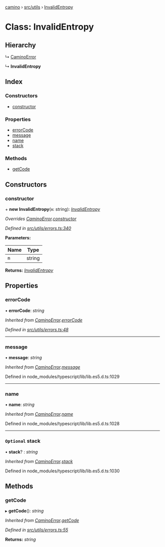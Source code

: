 [camino](../README.md) › [src/utils](../modules/src_utils.md) › [InvalidEntropy](src_utils.invalidentropy.md)

# Class: InvalidEntropy

## Hierarchy

  ↳ [CaminoError](src_utils.caminoerror.md)

  ↳ **InvalidEntropy**

## Index

### Constructors

* [constructor](src_utils.invalidentropy.md#constructor)

### Properties

* [errorCode](src_utils.invalidentropy.md#errorcode)
* [message](src_utils.invalidentropy.md#message)
* [name](src_utils.invalidentropy.md#name)
* [stack](src_utils.invalidentropy.md#optional-stack)

### Methods

* [getCode](src_utils.invalidentropy.md#getcode)

## Constructors

###  constructor

\+ **new InvalidEntropy**(`m`: string): *[InvalidEntropy](src_utils.invalidentropy.md)*

*Overrides [CaminoError](src_utils.caminoerror.md).[constructor](src_utils.caminoerror.md#constructor)*

*Defined in [src/utils/errors.ts:340](https://github.com/chain4travel/caminojs/blob/ca67b81/src/utils/errors.ts#L340)*

**Parameters:**

Name | Type |
------ | ------ |
`m` | string |

**Returns:** *[InvalidEntropy](src_utils.invalidentropy.md)*

## Properties

###  errorCode

• **errorCode**: *string*

*Inherited from [CaminoError](src_utils.caminoerror.md).[errorCode](src_utils.caminoerror.md#errorcode)*

*Defined in [src/utils/errors.ts:48](https://github.com/chain4travel/caminojs/blob/ca67b81/src/utils/errors.ts#L48)*

___

###  message

• **message**: *string*

*Inherited from [CaminoError](src_utils.caminoerror.md).[message](src_utils.caminoerror.md#message)*

Defined in node_modules/typescript/lib/lib.es5.d.ts:1029

___

###  name

• **name**: *string*

*Inherited from [CaminoError](src_utils.caminoerror.md).[name](src_utils.caminoerror.md#name)*

Defined in node_modules/typescript/lib/lib.es5.d.ts:1028

___

### `Optional` stack

• **stack**? : *string*

*Inherited from [CaminoError](src_utils.caminoerror.md).[stack](src_utils.caminoerror.md#optional-stack)*

Defined in node_modules/typescript/lib/lib.es5.d.ts:1030

## Methods

###  getCode

▸ **getCode**(): *string*

*Inherited from [CaminoError](src_utils.caminoerror.md).[getCode](src_utils.caminoerror.md#getcode)*

*Defined in [src/utils/errors.ts:55](https://github.com/chain4travel/caminojs/blob/ca67b81/src/utils/errors.ts#L55)*

**Returns:** *string*
